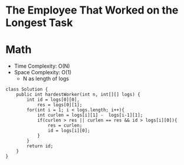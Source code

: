 # The Employee That Worked on the Longest Task
# Math
* Time Complexity: O(N)
* Space Complexity: O(1)
	* N as length of logs
```
class Solution {
    public int hardestWorker(int n, int[][] logs) {
        int id = logs[0][0],
            res = logs[0][1];
        for(int i = 1; i < logs.length; i++){
            int curlen = logs[i][1] -  logs[i-1][1]; 
            if(curlen > res || curlen == res && id > logs[i][0]){
                res = curlen;
                id = logs[i][0];
            }
        }
        return id;
    }
}
```